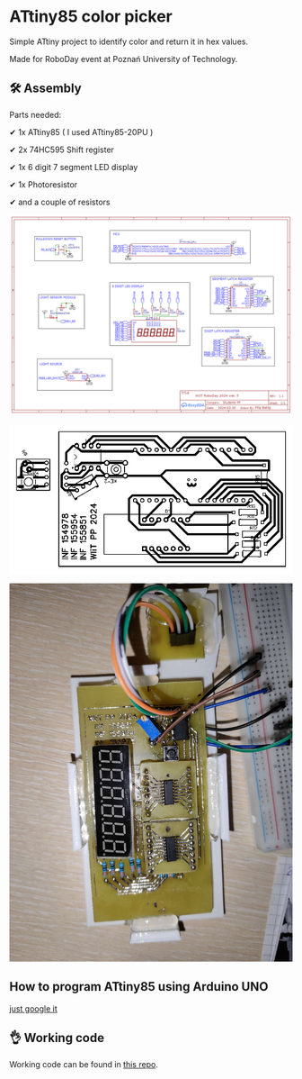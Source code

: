 # ATtiny85 color picker

Simple ATtiny project to identify color and return it in hex values.

Made for RoboDay event at Poznań University of Technology.


## 🛠 Assembly
Parts needed:

✔ 1x ATtiny85 ( I used ATtiny85-20PU ) 

✔ 2x 74HC595 Shift register

✔ 1x 6 digit 7 segment LED display

✔ 1x Photoresistor

✔ and a couple of resistors


![Schematic](/schematics/schematic.png?raw=true "Schematic")

![PCB layout](/schematics/pcb.png?raw=true "PCB layout")

![Project after assembly](/schematics/photo.jpg?raw=true "Project after assembly")

## How to program ATtiny85 using Arduino UNO

[just google it](https://www.instructables.com/How-to-Program-an-Attiny85-From-an-Arduino-Uno/)

## 👌 Working code

Working code can be found in [this repo](/current%20code/src/main.cpp). 

  
